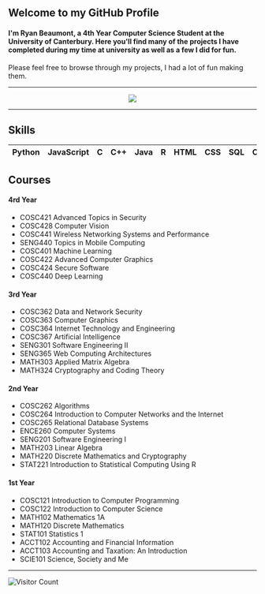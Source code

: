 ## Welcome to my GitHub Profile
#### I'm Ryan Beaumont, a 4th Year Computer Science Student at the University of Canterbury. Here you'll find many of the projects I have completed during my time at university as well as a few I did for fun.

Please feel free to browse through my projects, I had a lot of fun making them.
___

<p align="center">
  <a href="https://github.com/anuraghazra/github-readme-stats">
    <image  src="https://github-readme-stats.vercel.app/api?username=rybeau&show_icons=true&theme=tokyonight&hide=stars,contribs"/>
  </a>
</p>

___
## Skills
|Python|JavaScript|C|C++|Java|R|HTML|CSS|SQL|OpenGL|Vuejs|Angular|Nodejs|
|:---:|:--:|:---:|:---:|:---:|:---:|:---:|:---:|:---:|:---:|:---:|:---:|:---:|

## Courses

#### 4rd Year
* COSC421 Advanced Topics in Security
* COSC428 Computer Vision
* COSC441 Wireless Networking Systems and Performance
* SENG440 Topics in Mobile Computing
* COSC401 Machine Learning
* COSC422 Advanced Computer Graphics
* COSC424 Secure Software
* COSC440 Deep Learning

#### 3rd Year
* COSC362 Data and Network Security
* COSC363 Computer Graphics
* COSC364 Internet Technology and Engineering
* COSC367 Artificial Intelligence
* SENG301 Software Engineering II
* SENG365 Web Computing Architectures
* MATH303 Applied Matrix Algebra
* MATH324 Cryptography and Coding Theory

#### 2nd Year
* COSC262 Algorithms
* COSC264 Introduction to Computer Networks and the Internet
* COSC265 Relational Database Systems
* ENCE260 Computer Systems
* SENG201 Software Engineering I
* MATH203 Linear Algebra
* MATH220 Discrete Mathematics and Cryptography
* STAT221 Introduction to Statistical Computing Using R

#### 1st Year
* COSC121 Introduction to Computer Programming
* COSC122 Introduction to Computer Science
* MATH102 Mathematics 1A
* MATH120 Discrete Mathematics
* STAT101 Statistics 1
* ACCT102 Accounting and Financial Information
* ACCT103 Accounting and Taxation: An Introduction
* SCIE101 Science, Society and Me
___
![Visitor Count](https://profile-counter.glitch.me/rybeau/count.svg)
